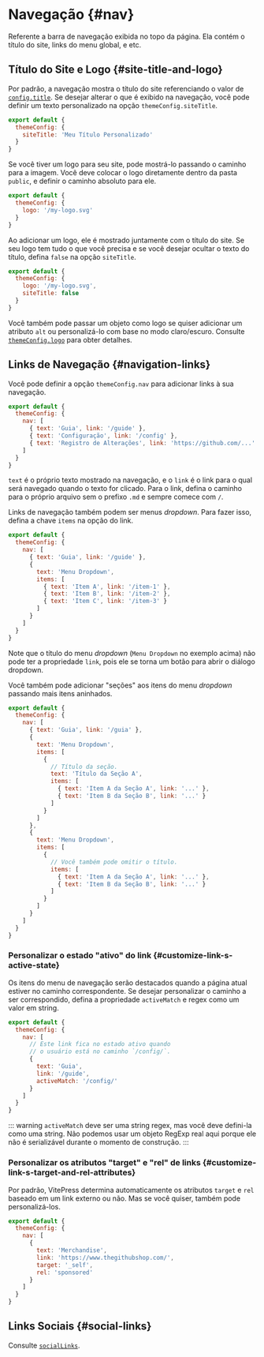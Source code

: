 # Navegação {#nav}

Referente a barra de navegação exibida no topo da página. Ela contém o título do site, links do menu global, e etc.

## Título do Site e Logo {#site-title-and-logo}

Por padrão, a navegação mostra o título do site referenciando o valor de [`config.title`](./site-config#title). Se desejar alterar o que é exibido na navegação, você pode definir um texto personalizado na opção `themeConfig.siteTitle`.

```js
export default {
  themeConfig: {
    siteTitle: 'Meu Título Personalizado'
  }
}
```

Se você tiver um logo para seu site, pode mostrá-lo passando o caminho para a imagem. Você deve colocar o logo diretamente dentro da pasta `public`, e definir o caminho absoluto para ele.

```js
export default {
  themeConfig: {
    logo: '/my-logo.svg'
  }
}
```

Ao adicionar um logo, ele é mostrado juntamente com o título do site. Se seu logo tem tudo o que você precisa e se você desejar ocultar o texto do título, defina `false` na opção `siteTitle`.

```js
export default {
  themeConfig: {
    logo: '/my-logo.svg',
    siteTitle: false
  }
}
```

Você também pode passar um objeto como logo se quiser adicionar um atributo `alt` ou personalizá-lo com base no modo claro/escuro. Consulte [`themeConfig.logo`](./default-theme-config#logo) para obter detalhes.

## Links de Navegação {#navigation-links}

Você pode definir a opção `themeConfig.nav` para adicionar links à sua navegação.

```js
export default {
  themeConfig: {
    nav: [
      { text: 'Guia', link: '/guide' },
      { text: 'Configuração', link: '/config' },
      { text: 'Registro de Alterações', link: 'https://github.com/...' }
    ]
  }
}
```

`text` é o próprio texto mostrado na navegação, e o `link` é o link para o qual será navegado quando o texto for clicado. Para o link, defina o caminho para o próprio arquivo sem o prefixo `.md` e sempre comece com `/`.

Links de navegação também podem ser menus _dropdown_. Para fazer isso, defina a chave `items` na opção do link.

```js
export default {
  themeConfig: {
    nav: [
      { text: 'Guia', link: '/guide' },
      {
        text: 'Menu Dropdown',
        items: [
          { text: 'Item A', link: '/item-1' },
          { text: 'Item B', link: '/item-2' },
          { text: 'Item C', link: '/item-3' }
        ]
      }
    ]
  }
}
```

Note que o título do menu _dropdown_ (`Menu Dropdown` no exemplo acima) não pode ter a propriedade `link`, pois ele se torna um botão para abrir o diálogo dropdown.

Você também pode adicionar "seções" aos itens do menu _dropdown_ passando mais itens aninhados.

```js
export default {
  themeConfig: {
    nav: [
      { text: 'Guia', link: '/guia' },
      {
        text: 'Menu Dropdown',
        items: [
          {
            // Título da seção.
            text: 'Título da Seção A',
            items: [
              { text: 'Item A da Seção A', link: '...' },
              { text: 'Item B da Seção B', link: '...' }
            ]
          }
        ]
      },
      {
        text: 'Menu Dropdown',
        items: [
          {
            // Você também pode omitir o título.
            items: [
              { text: 'Item A da Seção A', link: '...' },
              { text: 'Item B da Seção B', link: '...' }
            ]
          }
        ]
      }
    ]
  }
}
```

### Personalizar o estado "ativo" do link {#customize-link-s-active-state}

Os itens do menu de navegação serão destacados quando a página atual estiver no caminho correspondente. Se desejar personalizar o caminho a ser correspondido, defina a propriedade `activeMatch` e regex como um valor em string.

```js
export default {
  themeConfig: {
    nav: [
      // Este link fica no estado ativo quando
      // o usuário está no caminho `/config/`.
      {
        text: 'Guia',
        link: '/guide',
        activeMatch: '/config/'
      }
    ]
  }
}
```

::: warning
`activeMatch` deve ser uma string regex, mas você deve defini-la como uma string. Não podemos usar um objeto RegExp real aqui porque ele não é serializável durante o momento de construção.
:::

### Personalizar os atributos "target" e "rel" de links {#customize-link-s-target-and-rel-attributes}

Por padrão, VitePress determina automaticamente os atributos `target` e `rel` baseado em um link externo ou não. Mas se você quiser, também pode personalizá-los.

```js
export default {
  themeConfig: {
    nav: [
      {
        text: 'Merchandise',
        link: 'https://www.thegithubshop.com/',
        target: '_self',
        rel: 'sponsored'
      }
    ]
  }
}
```

## Links Sociais {#social-links}

Consulte [`socialLinks`](./default-theme-config#sociallinks).
